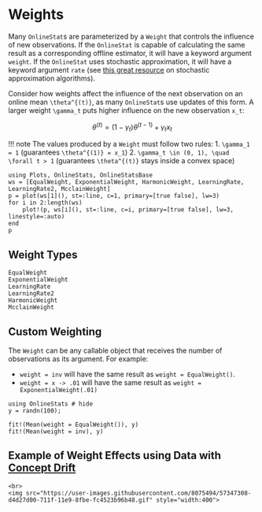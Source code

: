 # Weights

Many `OnlineStat`s are parameterized by a `Weight` that controls the influence of new observations.  If the `OnlineStat` is capable of calculating the same result as a corresponding offline estimator, it will have a keyword argument `weight`.  If the `OnlineStat` uses stochastic approximation, it will have a keyword argument `rate` (see [this great resource](https://ruder.io/optimizing-gradient-descent/index.html) on stochastic approximation algorithms).

Consider how weights affect the influence of the next observation on an online mean ``\theta^{(t)}``, as many `OnlineStat`s use updates of this form.  A larger weight  ``\gamma_t`` puts higher influence on the new observation ``x_t``:

```math
\theta^{(t)} = (1-\gamma_t)\theta^{(t-1)} + \gamma_t x_t
```

!!! note
    The values produced by a `Weight` must follow two rules:
    1. ``\gamma_1 = 1`` (guarantees ``\theta^{(1)} = x_1``)
    2. ``\gamma_t \in (0, 1), \quad \forall t > 1`` (guarantees ``\theta^{(t)}`` stays inside a convex space)


```@example
using Plots, OnlineStats, OnlineStatsBase
ws = [EqualWeight, ExponentialWeight, HarmonicWeight, LearningRate, LearningRate2, McclainWeight]
p = plot(ws[1](), st=:line, c=1, primary=[true false], lw=3)
for i in 2:length(ws)
    plot!(p, ws[i](), st=:line, c=i, primary=[true false], lw=3, linestyle=:auto)
end
p
```

## Weight Types

```@docs
EqualWeight
ExponentialWeight
LearningRate
LearningRate2
HarmonicWeight
McclainWeight
```

## Custom Weighting

The `Weight` can be any callable object that receives the number of observations as its argument.  For example:

- `weight = inv` will have the same result as `weight = EqualWeight()`.
- `weight = x -> .01` will have the same result as `weight = ExponentialWeight(.01)`

```@repl
using OnlineStats # hide
y = randn(100);

fit!(Mean(weight = EqualWeight()), y)
fit!(Mean(weight = inv), y)
```

## Example of Weight Effects using Data with [Concept Drift](https://en.wikipedia.org/wiki/Concept_drift)

```@raw html
<br>
<img src="https://user-images.githubusercontent.com/8075494/57347308-d4d27d00-711f-11e9-8fbe-fc4523b96b48.gif" style="width:400">
```

